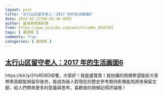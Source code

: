 ```yaml
---
layout: post
title: "太行山区留守老人：2017 年的生活画面6"
date: 2024-03-27T06:56:40.000Z
author: 盧保貴視覺影像
from: https://www.youtube.com/watch?v=WAn_8hH53MI
tags: [ 盧保貴 ]
comments: True
categories: [ 盧保貴 ]
---
```

<!--1711522600000-->
[太行山区留守老人：2017 年的生活画面6](https://www.youtube.com/watch?v=WAn_8hH53MI)
------

<div>
https://bit.ly/2YsRD8D哈嘍，大家好！我是盧寶貴！我拍攝的視頻希望能給大家帶來貢獻能夠留存後世，能成為後人對現在的歷史參考期待影像能為將來保留文獻，給人們帶來更多的意義與思考。喜歡我的視頻記得評論哦！
</div>
